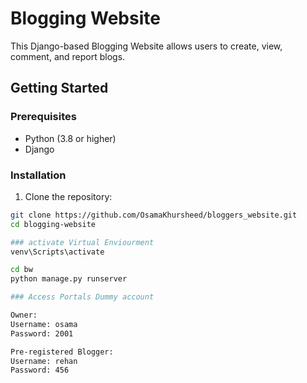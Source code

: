 # Blogging Website

This Django-based Blogging Website allows users to create, view, comment, and report blogs.

## Getting Started

### Prerequisites

- Python (3.8 or higher)
- Django

### Installation

1. Clone the repository:

```bash
git clone https://github.com/OsamaKhursheed/bloggers_website.git
cd blogging-website

### activate Virtual Enviourment
venv\Scripts\activate

cd bw
python manage.py runserver

### Access Portals Dummy account

Owner:
Username: osama
Password: 2001

Pre-registered Blogger:
Username: rehan
Password: 456





